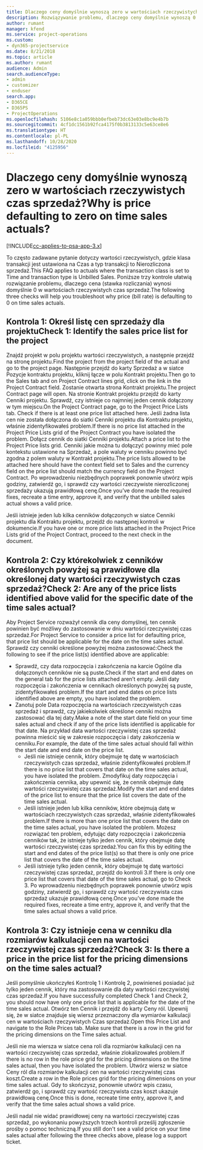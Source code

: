 ```yaml
---
title: Dlaczego ceny domyślnie wynoszą zero w wartościach rzeczywistych czas sprzedaż?
description: Rozwiązywanie problemu, dlaczego ceny domyślnie wynoszą 0 w wartościach rzeczywistych czas sprzedaż.
author: rumant
manager: kfend
ms.service: project-operations
ms.custom:
- dyn365-projectservice
ms.date: 8/21/2018
ms.topic: article
ms.author: rumant
audience: Admin
search.audienceType:
- admin
- customizer
- enduser
search.app:
- D365CE
- D365PS
- ProjectOperations
ms.openlocfilehash: 5106e8c1a059bbb0efbeb73dc63e03e8bc9e4b7b
ms.sourcegitcommit: 4cf1dc1561b92fca4175f0b3813133c5e63ce8e6
ms.translationtype: HT
ms.contentlocale: pl-PL
ms.lasthandoff: 10/28/2020
ms.locfileid: "4125956"
---
```

# <a name="why-is-price-defaulting-to-zero-on-time-sales-actuals"></a><span data-ttu-id="9b8fc-103">Dlaczego ceny domyślnie wynoszą zero w wartościach rzeczywistych czas sprzedaż?</span><span class="sxs-lookup"><span data-stu-id="9b8fc-103">Why is price defaulting to zero on time sales actuals?</span></span>

[!INCLUDE[cc-applies-to-psa-app-3.x](../includes/cc-applies-to-psa-app-3x.md)]

<span data-ttu-id="9b8fc-104">To często zadawane pytanie dotyczy wartości rzeczywistych, gdzie klasa transakcji jest ustawiona na Czas a typ transakcji to Nierozliczona sprzedaż.</span><span class="sxs-lookup"><span data-stu-id="9b8fc-104">This FAQ applies to actuals where the transaction class is set to Time and transaction type is Unbilled Sales.</span></span> <span data-ttu-id="9b8fc-105">Poniższe trzy kontrole ułatwią rozwiązanie problemu, dlaczego cena (stawka rozliczania) wynosi domyślnie 0 w wartościach rzeczywistych czas sprzedaż.</span><span class="sxs-lookup"><span data-stu-id="9b8fc-105">The following three checks will help you troubleshoot why price (bill rate) is defaulting to 0 on time sales actuals.</span></span>

## <a name="check-1-identify-the-sales-price-list-for-the-project"></a><span data-ttu-id="9b8fc-106">Kontrola 1: Określ listę cen sprzedaży dla projektu</span><span class="sxs-lookup"><span data-stu-id="9b8fc-106">Check 1: Identify the sales price list for the project</span></span>

<span data-ttu-id="9b8fc-107">Znajdź projekt w polu projektu wartości rzeczywistych, a następnie przejdź na stronę projektu.</span><span class="sxs-lookup"><span data-stu-id="9b8fc-107">Find the project from the project field of the actual and go to the project page.</span></span> <span data-ttu-id="9b8fc-108">Następnie przejdź do karty Sprzedaż a w siatce Pozycje kontraktu projektu, kliknij łącze w polu Kontrakt projektu.</span><span class="sxs-lookup"><span data-stu-id="9b8fc-108">Then go to the Sales tab and on Project Contract lines grid, click on the link in the Project Contract field.</span></span> <span data-ttu-id="9b8fc-109">Zostanie otwarta strona Kontrakt projektu.</span><span class="sxs-lookup"><span data-stu-id="9b8fc-109">The project Contract page will open.</span></span> <span data-ttu-id="9b8fc-110">Na stronie Kontrakt projektu przejdź do karty Cenniki projektu. Sprawdź, czy istnieje co najmniej jeden cennik dołączony w tym miejscu.</span><span class="sxs-lookup"><span data-stu-id="9b8fc-110">On the Project Contract page, go to the Project Price Lists tab. Check if there is at least one price list attached here.</span></span> <span data-ttu-id="9b8fc-111">Jeśli żadna lista cen nie została dołączona do siatki Cenniki projektu dla Kontraktu projektu, właśnie zidentyfikowałeś problem.</span><span class="sxs-lookup"><span data-stu-id="9b8fc-111">If there is no price list attached in the Project Price Lists grid of the Project Contract you have isolated the problem.</span></span> <span data-ttu-id="9b8fc-112">Dołącz cennik do siatki Cenniki projektu.</span><span class="sxs-lookup"><span data-stu-id="9b8fc-112">Attach a price list to the Project Price lists grid.</span></span> <span data-ttu-id="9b8fc-113">Cenniki jakie można tu dołączyć powinny mieć pole kontekstu ustawione na Sprzedaż, a pole waluty w cenniku powinno być zgodna z polem waluty w Kontrakt projektu.</span><span class="sxs-lookup"><span data-stu-id="9b8fc-113">The price lists allowed to be attached here should have the context field set to Sales and the currency field on the price list should match the currency field on the Project Contract.</span></span> <span data-ttu-id="9b8fc-114">Po wprowadzeniu niezbędnych poprawek ponownie utwórz wpis godziny, zatwierdź go, i sprawdź czy wartości rzeczywiste nierozliczonej sprzedaży ukazują prawidłową cenę.</span><span class="sxs-lookup"><span data-stu-id="9b8fc-114">Once you’ve done made the required fixes, recreate a time entry, approve it, and verify that the unbilled sales actual shows a valid price.</span></span> 

<span data-ttu-id="9b8fc-115">Jeśli istnieje jeden lub kilka cenników dołączonych w siatce Cenniki projektu dla Kontraktu projektu, przejdź do następnej kontroli w dokumencie.</span><span class="sxs-lookup"><span data-stu-id="9b8fc-115">If you have one or more price lists attached in the Project Price Lists grid of the Project Contract, proceed to the next check in the document.</span></span>

## <a name="check-2-are-any-of-the-price-lists-identified-above-valid-for-the-specific-date-of-the-time-sales-actual"></a><span data-ttu-id="9b8fc-116">Kontrola 2: Czy którekolwiek z cenników określonych powyżej są prawidłowe dla określonej daty wartości rzeczywistych czas sprzedaż?</span><span class="sxs-lookup"><span data-stu-id="9b8fc-116">Check 2: Are any of the price lists identified above valid for the specific date of the time sales actual?</span></span>

<span data-ttu-id="9b8fc-117">Aby Project Service rozważył cennik dla ceny domyślnej, ten cennik powinien być możliwy do zastosowanie w dniu wartości rzeczywistej czas sprzedaż.</span><span class="sxs-lookup"><span data-stu-id="9b8fc-117">For Project Service to consider a price list for defaulting price, that price list should be applicable for the date on the time sales actual.</span></span> <span data-ttu-id="9b8fc-118">Sprawdź czy cenniki określone powyżej można zastosować:</span><span class="sxs-lookup"><span data-stu-id="9b8fc-118">Check the following to see if the price list(s) identified above are applicable:</span></span>
- <span data-ttu-id="9b8fc-119">Sprawdź, czy data rozpoczęcia i zakończenia na karcie Ogólne dla dołączonych cenników nie są puste.</span><span class="sxs-lookup"><span data-stu-id="9b8fc-119">Check if the start and end dates on the general tab for the price lists attached aren’t empty.</span></span> <span data-ttu-id="9b8fc-120">Jeśli daty rozpoczęcia i zakończenia w cennikach określonych powyżej są puste, zidentyfikowałeś problem.</span><span class="sxs-lookup"><span data-stu-id="9b8fc-120">If the start and end dates on price lists identified above are empty, you have isolated the problem.</span></span> 
- <span data-ttu-id="9b8fc-121">Zanotuj pole Data rozpoczęcia na wartościach rzeczywistych czas sprzedaż i sprawdź, czy jakiekolwiek określone cenniki można zastosować dla tej daty.</span><span class="sxs-lookup"><span data-stu-id="9b8fc-121">Make a note of the start date field on your time sales actual and check if any of the price lists identified is applicable for that date.</span></span> <span data-ttu-id="9b8fc-122">Na przykład data wartości rzeczywistej czas sprzedaż powinna mieścić się w zakresie rozpoczęcia i daty zakończenia w cenniku.</span><span class="sxs-lookup"><span data-stu-id="9b8fc-122">For example, the date of the time sales actual should fall within the start date and end date on the price list.</span></span> 
    - <span data-ttu-id="9b8fc-123">Jeśli nie istnieje cennik, który obejmuje tę datę w wartościach rzeczywistych czas sprzedaż, właśnie zidentyfikowałeś problem.</span><span class="sxs-lookup"><span data-stu-id="9b8fc-123">If there is no price list that covers that date on the time sales actual, you have isolated the problem.</span></span> <span data-ttu-id="9b8fc-124">Zmodyfikuj daty rozpoczęcia i zakończenia cennika, aby upewnić się, że cennik obejmuje datę wartości rzeczywistej czas sprzedaż.</span><span class="sxs-lookup"><span data-stu-id="9b8fc-124">Modify the start and end dates of the price list to ensure that the price list covers the date of the time sales actual.</span></span> 
    - <span data-ttu-id="9b8fc-125">Jeśli istnieje jeden lub kilka cenników, które obejmują datę w wartościach rzeczywistych czas sprzedaż, właśnie zidentyfikowałeś problem.</span><span class="sxs-lookup"><span data-stu-id="9b8fc-125">If there is more than one price list that covers the date on the time sales actual, you have isolated the problem.</span></span> <span data-ttu-id="9b8fc-126">Możesz rozwiązać ten problem, edytując daty rozpoczęcia i zakończenia cenników tak, że istnieje tylko jeden cennik, który obejmuje datę wartości rzeczywistej czas sprzedaż.</span><span class="sxs-lookup"><span data-stu-id="9b8fc-126">You can fix this by editing the start and end dates of the price list(s) so that there is only one price list that covers the date of the time sales actual.</span></span> 
    - <span data-ttu-id="9b8fc-127">Jeśli istnieje tylko jeden cennik, który obejmuje tę datę wartości rzeczywistej czas sprzedaż, przejdź do kontroli 3.</span><span class="sxs-lookup"><span data-stu-id="9b8fc-127">If there is only one price list that covers that date of the time sales actual, go to Check 3.</span></span>
<span data-ttu-id="9b8fc-128">Po wprowadzeniu niezbędnych poprawek ponownie utwórz wpis godziny, zatwierdź go, i sprawdź czy wartość rzeczywista czas sprzedaż ukazuje prawidłową cenę.</span><span class="sxs-lookup"><span data-stu-id="9b8fc-128">Once you’ve done made the required fixes, recreate a time entry, approve it, and verify that the time sales actual shows a valid price.</span></span>

## <a name="check-3-is-there-a-price-in-the-price-list-for-the-pricing-dimensions-on-the-time-sales-actual"></a><span data-ttu-id="9b8fc-129">Kontrola 3: Czy istnieje cena w cenniku dla rozmiarów kalkulacji cen na wartości rzeczywistej czas sprzedaż?</span><span class="sxs-lookup"><span data-stu-id="9b8fc-129">Check 3: Is there a price in the price list for the pricing dimensions on the time sales actual?</span></span>

<span data-ttu-id="9b8fc-130">Jeśli pomyślnie ukończyłeś Kontrolę 1 i Kontrolę 2, powinieneś posiadać już tylko jeden cennik, który ma zastosowanie dla daty wartości rzeczywistej czas sprzedaż.</span><span class="sxs-lookup"><span data-stu-id="9b8fc-130">If you have successfully completed Check 1 and Check 2, you should now have only one price list that is applicable for the date of the time sales actual.</span></span> <span data-ttu-id="9b8fc-131">Otwórz ten Cennik i przejdź do karty Ceny ról. Upewnij się, że w siatce znajduje się wiersz przeznaczony dla wymiarów kalkulacji cen w wartościach rzeczywistych Czas sprzedaż.</span><span class="sxs-lookup"><span data-stu-id="9b8fc-131">Open this Price List and navigate to the Role Prices tab. Make sure that there is a row in the grid for the pricing dimensions on the Time sales actual.</span></span>

<span data-ttu-id="9b8fc-132">Jeśli nie ma wiersza w siatce cena roli dla rozmiarów kalkulacji cen na wartości rzeczywistej czas sprzedaż, właśnie zlokalizowałeś problem.</span><span class="sxs-lookup"><span data-stu-id="9b8fc-132">If there is no row in the role price grid for the pricing dimensions on the time sales actual, then you have isolated the problem.</span></span> <span data-ttu-id="9b8fc-133">Utwórz wiersz w siatce Ceny ról dla rozmiarów kalkulacji cen na wartości rzeczywistej czas koszt.</span><span class="sxs-lookup"><span data-stu-id="9b8fc-133">Create a row in the Role prices grid for the pricing dimensions on your time sales actual.</span></span> <span data-ttu-id="9b8fc-134">Gdy to skończysz, ponownie utwórz wpis czasu, zatwierdź go, i sprawdź czy wartość rzeczywista czas koszt ukazuje prawidłową cenę.</span><span class="sxs-lookup"><span data-stu-id="9b8fc-134">Once this is done, recreate time entry, approve it, and verify that the time sales actual shows a valid price.</span></span>

<span data-ttu-id="9b8fc-135">Jeśli nadal nie widać prawidłowej ceny na wartości rzeczywistej czas sprzedaż, po wykonaniu powyższych trzech kontroli prześlij zgłoszenie prośby o pomoc techniczną.</span><span class="sxs-lookup"><span data-stu-id="9b8fc-135">If you still don't see a valid price on your time sales actual after following the three checks above, please log a support ticket.</span></span> 

